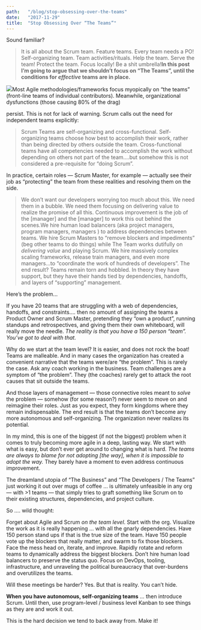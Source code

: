 ```yaml
---
path:	"/blog/stop-obsessing-over-the-teams"
date:	"2017-11-29"
title:	"Stop Obsessing Over “The Teams”"
---
```


Sound familiar?


> It is all about the Scrum team. Feature teams. Every team needs a PO! Self-organizing team. Team activities/rituals. Help the team. Serve the team! Protect the team. Focus locally! Be a shit umbrella!**In this post I’m going to argue that we shouldn’t focus on “The Teams”, until the conditions for *effective* teams are in place.**

![](/images/1*B-H9EdJzcsr5YHBi1Ft2zA@2x.jpeg)Most Agile methodologies/frameworks focus myopically on “the teams” (front-line teams of individual contributors). Meanwhile, organizational dysfunctions (those causing 80% of the drag)

 persist. This is not for lack of warning. Scrum calls out the need for independent teams explicitly:


> Scrum Teams are self-organizing and cross-functional. Self-organizing teams choose how best to accomplish their work, rather than being directed by others outside the team. Cross-functional teams have all competencies needed to accomplish the work without depending on others not part of the team.…but somehow this is not considered a pre-requisite for “doing Scrum”.

In practice, certain roles — Scrum Master, for example — actually see their job as “protecting” the team from these realities and resolving them on the side.


> We don’t want our developers worrying too much about this. We need them in a bubble. We need them focusing on delivering value to realize the promise of all this. Continuous improvement is the job of the [manager] and the [manager] to work this out behind the scenes.We hire human load balancers (aka project managers, program managers, managers ) to address dependencies between teams. We hire Scrum Masters to “remove blockers and impediments” (beg other teams to do things) while The Team works dutifully on *delivering value* and playing Scrum. We hire massively complex scaling frameworks, release train managers, and even more managers…to “coordinate the work of hundreds of developers”. The end result? Teams remain torn and hobbled. In theory they have support, but they have their hands tied by dependencies, handoffs, and layers of “supporting” management.

Here’s the problem…

If you have 20 teams that are struggling with a web of dependencies, handoffs, and constraints…. then no amount of assigning the teams a Product Owner and Scrum Master, pretending they “own a product”, running standups and retrospectives, and giving them their own whiteboard, will really move the needle. *The reality is that you have a 150 person “team”. You’ve got to deal with that.*

Why do we start at the team level? It is easier, and does not rock the boat! Teams are malleable. And in many cases the organization has created a convenient narrative that the teams were/are “the problem”. This is rarely the case. Ask any coach working in the business. Team challenges are a symptom of “the problem”. They (the coaches) rarely get to attack the root causes that sit outside the teams.

And those layers of management — those connective roles meant to *solve* the problem — somehow (for some reason?) never seem to move on and reimagine their roles. Just as you expect, they form kingdoms where they remain indispensable. The end result is that the teams don’t become any more autonomous and self-organizing. The organization never realizes its potential.

In my mind, this is one of the biggest (if not the biggest) problem when it comes to truly becoming more agile in a deep, lasting way. We start with what is easy, but don’t ever get around to changing what is hard. *The teams are always to blame for not adopting [the way], when it is impossible to adopt the way.* They barely have a moment to even address continuous improvement.

The dreamland utopia of “The Business” and “The Developers / The Teams” just working it out over mugs of coffee … is ultimately unfeasible in any org — with >1 teams — that simply tries to graft something like Scrum on to their existing structures, dependencies, and project culture.

So …. wild thought:

Forget about Agile and Scrum *on the team level*. Start with the org. Visualize the work as it is really happening … with all the gnarly dependencies. Have 150 person stand ups if that is the true size of the team. Have 150 people vote up the blockers that really matter, and swarm to fix those blockers. Face the mess head on, iterate, and improve. Rapidly rotate and reform teams to dynamically address the biggest blockers. Don’t hire human load balancers to preserve the status quo. Focus on DevOps, tooling, infrastructure, and unraveling the political bureaucracy that over-burdens and overutilizes the teams.

Will these meetings be harder? Yes. But that is reality. You can’t hide.

**When you have autonomous, self-organizing teams** … then introduce Scrum. Until then, use program-level / business level Kanban to see things as they are and work it out.

This is the hard decision we tend to back away from. Make it!

